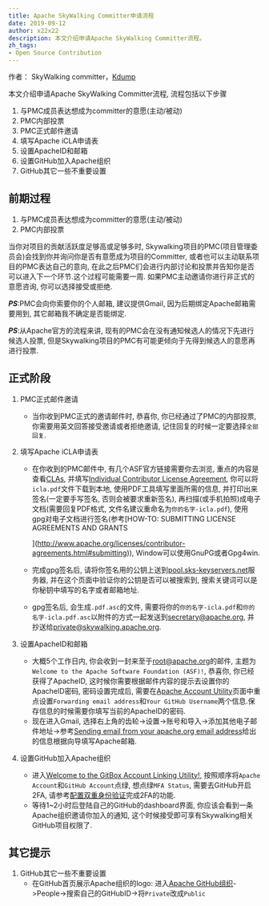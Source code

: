 ```yaml
---
title: Apache SkyWalking Committer申请流程
date: 2019-09-12
author: x22x22
description: 本文介绍申请Apache SkyWalking Committer流程。
zh_tags:
- Open Source Contribution
---
```


作者： SkyWalking committer，[Kdump](https://github.com/x22x22)

本文介绍申请Apache SkyWalking Committer流程, 流程包括以下步骤

1. 与PMC成员表达想成为committer的意愿(主动/被动)
1. PMC内部投票
1. PMC正式邮件邀请
1. 填写Apache iCLA申请表
1. 设置ApacheID和邮箱
1. 设置GitHub加入Apache组织
1. GitHub其它一些不重要设置

## 前期过程

1. 与PMC成员表达想成为committer的意愿(主动/被动)
1. PMC内部投票

当你对项目的贡献活跃度足够高或足够多时, Skywalking项目的PMC(项目管理委员会)会找到你并询问你是否有意愿成为项目的Committer, 或者也可以主动联系项目的PMC表达自己的意向, 在此之后PMC们会进行内部讨论和投票并告知你是否可以进入下一个环节.这个过程可能需要一周.
如果PMC主动邀请你进行非正式的意愿咨询, 你可以选择接受或拒绝.

***PS***:PMC会向你索要你的个人邮箱, 建议提供Gmail, 因为后期绑定Apache邮箱需要用到, 其它邮箱我不确定是否能绑定.

***PS***:从Apache官方的流程来讲, 现有的PMC会在没有通知候选人的情况下先进行候选人投票, 但是Skywalking项目的PMC有可能更倾向于先得到候选人的意愿再进行投票.

## 正式阶段

1. PMC正式邮件邀请
   * 当你收到PMC正式的邀请邮件时, 恭喜你, 你已经通过了PMC的内部投票, 你需要用英文回答接受邀请或者拒绝邀请, 记住回复的时候一定要选择`全部回复`.
1. 填写Apache iCLA申请表
   * 在你收到的PMC邮件中, 有几个ASF官方链接需要你去浏览, 重点的内容是查看[CLAs](http://www.apache.org/licenses/contributor-agreements.html#clas), 并填写[Individual Contributor License Agreement](http://www.apache.org/licenses/icla.pdf), 你可以将`icla.pdf`文件下载到本地, 使用PDF工具填写里面所需的信息, 并打印出来签名(一定要手写签名, 否则会被要求重新签名), 再扫描(或手机拍照)成电子文档(需要回复PDF格式, 文件名建议重命名为`你的名字-icla.pdf`), 使用gpg对电子文档进行签名(参考[HOW-TO: SUBMITTING LICENSE AGREEMENTS AND GRANTS
     
     ](http://www.apache.org/licenses/contributor-agreements.html#submitting)), Window可以使用GnuPG或者Gpg4win.
   * 完成gpg签名后, 请将你签名用的公钥上送到[pool.sks-keyservers.net](http://hkps.pool.sks-keyservers.net)服务器, 并在这个页面中验证你的公钥是否可以被搜索到, 搜索关键词可以是你秘钥中填写的名字或者邮箱地址.
   * gpg签名后, 会生成`.pdf.asc`的文件, 需要将你的`你的名字-icla.pdf`和`你的名字-icla.pdf.asc`以附件的方式一起发送到<secretary@apache.org>, 并抄送给<private@skywalking.apache.org>.

1. 设置ApacheID和邮箱
   * 大概5个工作日内, 你会收到一封来至于<root@apache.org>的邮件, 主题为`Welcome to the Apache Software Foundation (ASF)!`, 恭喜你, 你已经获得了ApacheID, 这时候你需要根据邮件内容的提示去设置你的ApacheID密码, 密码设置完成后, 需要在[Apache Account Utility](https://id.apache.org/)页面中重点设置`Forwarding email address`和`Your GitHub Username`两个信息.保存信息的时候需要你填写当前的ApacheID的密码.
   * 现在进入Gmail, 选择右上角的齿轮->设置->账号和导入->添加其他电子邮件地址->参考[Sending email from your apache.org email address](https://reference.apache.org/committer/email)给出的信息根据向导填写Apache邮箱.

1. 设置GitHub加入Apache组织
   * 进入[Welcome to the GitBox Account Linking Utility!](https://gitbox.apache.org/setup/), 按照顺序将`Apache Account`和`GitHub Account`点绿, 想点绿`MFA Status`, 需要去GitHub开启2FA, 请参考[配置双重身份验证](https://help.github.com/cn/articles/configuring-two-factor-authentication)完成2FA的功能.
   * 等待1~2小时后登陆自己的GitHub的dashboard界面, 你应该会看到一条Apache组织邀请你加入的通知, 这个时候接受即可享有Skywalking相关GitHub项目权限了.

## 其它提示

1. GitHub其它一些不重要设置
   * 在GitHub首页展示Apache组织的logo: 进入[Apache GitHub组织](https://github.com/apache)->People->搜索自己的GitHubID->将`Private`改成`Public`
